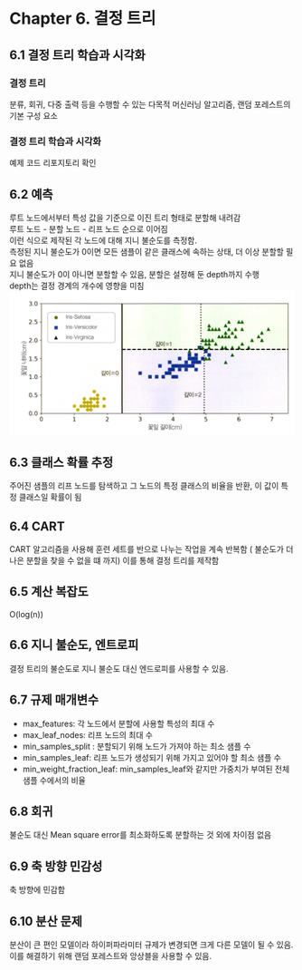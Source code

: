 # Chapter 6. 결정 트리
## 6.1 결정 트리 학습과 시각화
### 결정 트리
분류, 회귀, 다중 출력 등을 수행할 수 있는 다목적 머신러닝 알고리즘, 랜덤 포레스트의 기본 구성 요소  
### 결정 트리 학습과 시각화
예제 코드 리포지토리 확인
## 6.2 예측
루트 노드에서부터 특성 값을 기준으로 이진 트리 형태로 분할해 내려감  
루트 노드 - 분할 노드 - 리프 노드 순으로 이어짐  
이런 식으로 제작된 각 노드에 대해 지니 불순도를 측정함.  
측정된 지니 불순도가 0이면 모든 샘플이 같은 클래스에 속하는 상태, 더 이상 분할할 필요 없음  
지니 불순도가 0이 아니면 분할할 수 있음, 분할은 설정해 둔 depth까지 수행  
depth는 결정 경계의 개수에 영향을 미침  
![결정 경계](./image1.png)

## 6.3 클래스 확률 추정
주어진 샘플의 리프 노드를 탐색하고 그 노드의 특정 클래스의 비율을 반환, 이 값이 특정 클래스일 확률이 됨
## 6.4 CART
CART 알고리즘을 사용해 훈련 세트를 반으로 나누는 작업을 계속 반복함 ( 불순도가 더 나은 분할을 찾을 수 없을 떄 까지)
이를 통해 결정 트리를 제작함
## 6.5 계산 복잡도
O(log(n))
## 6.6 지니 불순도, 엔트로피
결정 트리의 불순도로 지니 불순도 대신 엔드로피를 사용할 수 있음.
## 6.7 규제 매개변수
- max_features: 각 노드에서 분할에 사용할 특성의 최대 수
- max_leaf_nodes: 리프 노드의 최대 수
- min_samples_split : 분할되기 위해 노드가 가져야 하는 최소 샘플 수
- min_samples_leaf: 리프 노드가 생성되기 위해 가지고 있어야 할 최소 샘플 수
- min_weight_fraction_leaf: min_samples_leaf와 같지만 가중치가 부여된 전체 샘플 수에서의 비율
## 6.8 회귀
불순도 대신 Mean square error를 최소화하도록 분할하는 것 외에 차이점 없음
## 6.9 축 방향 민감성
축 방향에 민감함
## 6.10 분산 문제
분산이 큰 편인 모델이라 하이퍼파라미터 규제가 변경되면 크게 다른 모델이 될 수 있음.  
이를 해결하기 위해 랜덤 포레스트와 앙상블을 사용할 수 있음.
